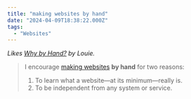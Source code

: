 ```yaml
---
title: "making websites by hand"
date: "2024-04-09T18:38:22.000Z"
tags: 
  - "Websites"
---
```


_Likes [Why by Hand?](https://lmnt.me/blog/why-by-hand.html) by Louie._

> I encourage [making websites](https://lmnt.me/blog/how-to-make-a-damn-website.html) **by hand** for two reasons:
> 1. To learn what a website—at its minimum—really is.
> 2. To be independent from any system or service.
